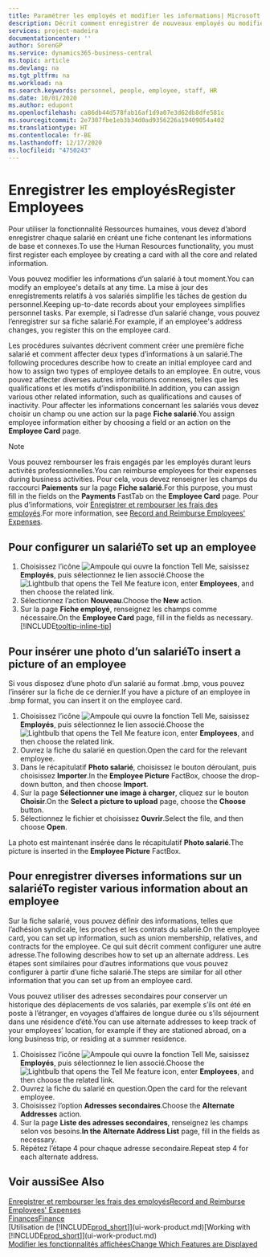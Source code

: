 ```yaml
---
title: Paramétrer les employés et modifier les informations| Microsoft Docs
description: Décrit comment enregistrer de nouveaux employés ou modifier les informations concernant ceux existants.
services: project-madeira
documentationcenter: ''
author: SorenGP
ms.service: dynamics365-business-central
ms.topic: article
ms.devlang: na
ms.tgt_pltfrm: na
ms.workload: na
ms.search.keywords: personnel, people, employee, staff, HR
ms.date: 10/01/2020
ms.author: edupont
ms.openlocfilehash: ca86db44d578fab16af1d9a07e3d62db8dfe581c
ms.sourcegitcommit: 2e7307fbe1eb3b34d0ad9356226a19409054a402
ms.translationtype: HT
ms.contentlocale: fr-BE
ms.lasthandoff: 12/17/2020
ms.locfileid: "4750243"
---
```

# <a name="register-employees"></a><span data-ttu-id="56958-103">Enregistrer les employés</span><span class="sxs-lookup"><span data-stu-id="56958-103">Register Employees</span></span>
<span data-ttu-id="56958-104">Pour utiliser la fonctionnalité Ressources humaines, vous devez d’abord enregistrer chaque salarié en créant une fiche contenant les informations de base et connexes.</span><span class="sxs-lookup"><span data-stu-id="56958-104">To use the Human Resources functionality, you must first register each employee by creating a card with all the core and related information.</span></span>

<span data-ttu-id="56958-105">Vous pouvez modifier les informations d’un salarié à tout moment.</span><span class="sxs-lookup"><span data-stu-id="56958-105">You can modify an employee's details at any time.</span></span> <span data-ttu-id="56958-106">La mise à jour des enregistrements relatifs à vos salariés simplifie les tâches de gestion du personnel.</span><span class="sxs-lookup"><span data-stu-id="56958-106">Keeping up-to-date records about your employees simplifies personnel tasks.</span></span> <span data-ttu-id="56958-107">Par exemple, si l’adresse d’un salarié change, vous pouvez l’enregistrer sur sa fiche salarié.</span><span class="sxs-lookup"><span data-stu-id="56958-107">For example, if an employee's address changes, you register this on the employee card.</span></span>

<span data-ttu-id="56958-108">Les procédures suivantes décrivent comment créer une première fiche salarié et comment affecter deux types d’informations à un salarié.</span><span class="sxs-lookup"><span data-stu-id="56958-108">The following procedures describe how to create an initial employee card and how to assign two types of employee details to an employee.</span></span> <span data-ttu-id="56958-109">En outre, vous pouvez affecter diverses autres informations connexes, telles que les qualifications et les motifs d’indisponibilité.</span><span class="sxs-lookup"><span data-stu-id="56958-109">In addition, you can assign various other related information, such as qualifications and causes of inactivity.</span></span> <span data-ttu-id="56958-110">Pour affecter les informations concernant les salariés vous devez choisir un champ ou une action sur la page **Fiche salarié**.</span><span class="sxs-lookup"><span data-stu-id="56958-110">You assign employee information either by choosing a field or an action on the **Employee Card** page.</span></span>

> [!NOTE]  
> <span data-ttu-id="56958-111">Vous pouvez rembourser les frais engagés par les employés durant leurs activités professionnelles.</span><span class="sxs-lookup"><span data-stu-id="56958-111">You can reimburse employees for their expenses during business activities.</span></span> <span data-ttu-id="56958-112">Pour cela, vous devez renseigner les champs du raccourci **Paiements** sur la page **Fiche salarié**.</span><span class="sxs-lookup"><span data-stu-id="56958-112">For this purpose, you must fill in the fields on the **Payments** FastTab on the **Employee Card** page.</span></span> <span data-ttu-id="56958-113">Pour plus d’informations, voir [Enregistrer et rembourser les frais des employés](finance-how-record-reimburse-employee-expenses.md).</span><span class="sxs-lookup"><span data-stu-id="56958-113">For more information, see [Record and Reimburse Employees' Expenses](finance-how-record-reimburse-employee-expenses.md).</span></span>

## <a name="to-set-up-an-employee"></a><span data-ttu-id="56958-114">Pour configurer un salarié</span><span class="sxs-lookup"><span data-stu-id="56958-114">To set up an employee</span></span>
1. <span data-ttu-id="56958-115">Choisissez l’icône ![Ampoule qui ouvre la fonction Tell Me](media/ui-search/search_small.png "Dites-moi ce que vous voulez faire"), saisissez **Employés**, puis sélectionnez le lien associé.</span><span class="sxs-lookup"><span data-stu-id="56958-115">Choose the ![Lightbulb that opens the Tell Me feature](media/ui-search/search_small.png "Tell me what you want to do") icon, enter **Employees**, and then choose the related link.</span></span>
2. <span data-ttu-id="56958-116">Sélectionnez l’action **Nouveau**.</span><span class="sxs-lookup"><span data-stu-id="56958-116">Choose the **New** action.</span></span>
3. <span data-ttu-id="56958-117">Sur la page **Fiche employé**, renseignez les champs comme nécessaire.</span><span class="sxs-lookup"><span data-stu-id="56958-117">On the **Employee Card** page, fill in the fields as necessary.</span></span> [!INCLUDE[tooltip-inline-tip](includes/tooltip-inline-tip_md.md)]

## <a name="to-insert-a-picture-of-an-employee"></a><span data-ttu-id="56958-118">Pour insérer une photo d’un salarié</span><span class="sxs-lookup"><span data-stu-id="56958-118">To insert a picture of an employee</span></span>
<span data-ttu-id="56958-119">Si vous disposez d’une photo d’un salarié au format .bmp, vous pouvez l’insérer sur la fiche de ce dernier.</span><span class="sxs-lookup"><span data-stu-id="56958-119">If you have a picture of an employee in .bmp format, you can insert it on the employee card.</span></span>

1. <span data-ttu-id="56958-120">Choisissez l’icône ![Ampoule qui ouvre la fonction Tell Me](media/ui-search/search_small.png "Dites-moi ce que vous voulez faire"), saisissez **Employés**, puis sélectionnez le lien associé.</span><span class="sxs-lookup"><span data-stu-id="56958-120">Choose the ![Lightbulb that opens the Tell Me feature](media/ui-search/search_small.png "Tell me what you want to do") icon, enter **Employees**, and then choose the related link.</span></span>
2. <span data-ttu-id="56958-121">Ouvrez la fiche du salarié en question.</span><span class="sxs-lookup"><span data-stu-id="56958-121">Open the card for the relevant employee.</span></span>
3. <span data-ttu-id="56958-122">Dans le récapitulatif **Photo salarié**, choisissez le bouton déroulant, puis choisissez **Importer**.</span><span class="sxs-lookup"><span data-stu-id="56958-122">In the **Employee Picture** FactBox, choose the drop-down button, and then choose **Import**.</span></span>
4. <span data-ttu-id="56958-123">Sur la page **Sélectionner une image à charger**, cliquez sur le bouton **Choisir**.</span><span class="sxs-lookup"><span data-stu-id="56958-123">On the **Select a picture to upload** page, choose the **Choose** button.</span></span>
5. <span data-ttu-id="56958-124">Sélectionnez le fichier et choisissez **Ouvrir**.</span><span class="sxs-lookup"><span data-stu-id="56958-124">Select the file, and then choose **Open**.</span></span>

<span data-ttu-id="56958-125">La photo est maintenant insérée dans le récapitulatif **Photo salarié**.</span><span class="sxs-lookup"><span data-stu-id="56958-125">The picture is inserted in the **Employee Picture** FactBox.</span></span>

## <a name="to-register-various-information-about-an-employee"></a><span data-ttu-id="56958-126">Pour enregistrer diverses informations sur un salarié</span><span class="sxs-lookup"><span data-stu-id="56958-126">To register various information about an employee</span></span>
<span data-ttu-id="56958-127">Sur la fiche salarié, vous pouvez définir des informations, telles que l’adhésion syndicale, les proches et les contrats du salarié.</span><span class="sxs-lookup"><span data-stu-id="56958-127">On the employee card, you can set up information, such as union membership, relatives, and contracts for the employee.</span></span> <span data-ttu-id="56958-128">Ce qui suit décrit comment configurer une autre adresse.</span><span class="sxs-lookup"><span data-stu-id="56958-128">The following describes how to set up an alternate address.</span></span> <span data-ttu-id="56958-129">Les étapes sont similaires pour d’autres informations que vous pouvez configurer à partir d’une fiche salarié.</span><span class="sxs-lookup"><span data-stu-id="56958-129">The steps are similar for all other information that you can set up from an employee card.</span></span>

<span data-ttu-id="56958-130">Vous pouvez utiliser des adresses secondaires pour conserver un historique des déplacements de vos salariés, par exemple s’ils ont été en poste à l’étranger, en voyages d’affaires de longue durée ou s’ils séjournent dans une résidence d’été.</span><span class="sxs-lookup"><span data-stu-id="56958-130">You can use alternate addresses to keep track of your employees’ location, for example if they are stationed abroad, on a long business trip, or residing at a summer residence.</span></span>

1. <span data-ttu-id="56958-131">Choisissez l’icône ![Ampoule qui ouvre la fonction Tell Me](media/ui-search/search_small.png "Dites-moi ce que vous voulez faire"), saisissez **Employés**, puis sélectionnez le lien associé.</span><span class="sxs-lookup"><span data-stu-id="56958-131">Choose the ![Lightbulb that opens the Tell Me feature](media/ui-search/search_small.png "Tell me what you want to do") icon, enter **Employees**, and then choose the related link.</span></span>
2. <span data-ttu-id="56958-132">Ouvrez la fiche du salarié en question.</span><span class="sxs-lookup"><span data-stu-id="56958-132">Open the card for the relevant employee.</span></span>
3. <span data-ttu-id="56958-133">Choisissez l’option **Adresses secondaires**.</span><span class="sxs-lookup"><span data-stu-id="56958-133">Choose the **Alternate Addresses** action.</span></span>
4. <span data-ttu-id="56958-134">Sur la page **Liste des adresses secondaires**, renseignez les champs selon vos besoins.</span><span class="sxs-lookup"><span data-stu-id="56958-134">**In the Alternate Address List** page, fill in the fields as necessary.</span></span>
5. <span data-ttu-id="56958-135">Répétez l’étape 4 pour chaque adresse secondaire.</span><span class="sxs-lookup"><span data-stu-id="56958-135">Repeat step 4 for each alternate address.</span></span>

## <a name="see-also"></a><span data-ttu-id="56958-136">Voir aussi</span><span class="sxs-lookup"><span data-stu-id="56958-136">See Also</span></span>
[<span data-ttu-id="56958-137">Enregistrer et rembourser les frais des employés</span><span class="sxs-lookup"><span data-stu-id="56958-137">Record and Reimburse Employees' Expenses</span></span>](finance-how-record-reimburse-employee-expenses.md)  
[<span data-ttu-id="56958-138">Finances</span><span class="sxs-lookup"><span data-stu-id="56958-138">Finance</span></span>](finance.md)  
<span data-ttu-id="56958-139">[Utilisation de [!INCLUDE[prod_short](includes/prod_short.md)]](ui-work-product.md)</span><span class="sxs-lookup"><span data-stu-id="56958-139">[Working with [!INCLUDE[prod_short](includes/prod_short.md)]](ui-work-product.md)</span></span>  
[<span data-ttu-id="56958-140">Modifier les fonctionnalités affichées</span><span class="sxs-lookup"><span data-stu-id="56958-140">Change Which Features are Displayed</span></span>](ui-experiences.md)
